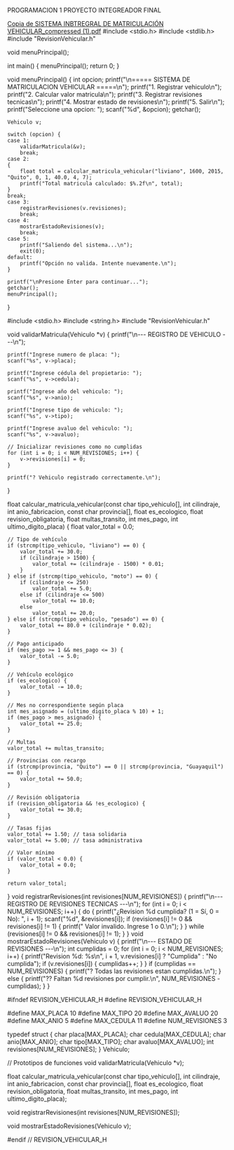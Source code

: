 PROGRAMACION 1
PROYECTO INTEGREADOR FINAL 

[Copia de SISTEMA INBTREGRAL DE MATRICULACIÓN VEHICULAR_compressed (1).pdf](https://github.com/user-attachments/files/20679378/Copia.de.SISTEMA.INBTREGRAL.DE.MATRICULACION.VEHICULAR_compressed.1.pdf)
#include <stdio.h>
#include <stdlib.h>
#include "RevisionVehicular.h"

void menuPrincipal();

int main() {
	menuPrincipal();
	return 0;
}

void menuPrincipal() {
	int opcion;
	printf("\n===== SISTEMA DE MATRICULACION VEHICULAR =====\n");
	printf("1. Registrar vehiculo\n");
	printf("2. Calcular valor matricula\n");
	printf("3. Registrar revisiones tecnicas\n");
	printf("4. Mostrar estado de revisiones\n");
	printf("5. Salir\n");
	printf("Seleccione una opcion: ");
	scanf("%d", &opcion);
	getchar(); 
	
	Vehiculo v; 
	
	switch (opcion) {
	case 1:
		validarMatricula(&v);
		break;
	case 2:
	{
		float total = calcular_matricula_vehicular("liviano", 1600, 2015, "Quito", 0, 1, 40.0, 4, 7);
		printf("Total matricula calculado: $%.2f\n", total);
	}
	break;
	case 3:
		registrarRevisiones(v.revisiones);
		break;
	case 4:
		mostrarEstadoRevisiones(v);
		break;
	case 5:
		printf("Saliendo del sistema...\n");
		exit(0);
	default:
		printf("Opción no valida. Intente nuevamente.\n");
	}
	
	printf("\nPresione Enter para continuar...");
	getchar();
	menuPrincipal(); 
}




#include <stdio.h>
#include <string.h>
#include "RevisionVehicular.h"

void validarMatricula(Vehiculo *v) {
	printf("\n--- REGISTRO DE VEHICULO ---\n");
	
	printf("Ingrese numero de placa: ");
	scanf("%s", v->placa);
	
	printf("Ingrese cédula del propietario: ");
	scanf("%s", v->cedula);
	
	printf("Ingrese año del vehiculo: ");
	scanf("%s", v->anio);
	
	printf("Ingrese tipo de vehiculo: ");
	scanf("%s", v->tipo);
	
	printf("Ingrese avaluo del vehiculo: ");
	scanf("%s", v->avaluo);
	
	// Inicializar revisiones como no cumplidas
	for (int i = 0; i < NUM_REVISIONES; i++) {
		v->revisiones[i] = 0;
	}
	
	printf("? Vehiculo registrado correctamente.\n");
}

float calcular_matricula_vehicular(const char tipo_vehiculo[], int cilindraje, int anio_fabricacion,
								   const char provincia[], float es_ecologico, float revision_obligatoria,
								   float multas_transito, int mes_pago, int ultimo_digito_placa) {
	float valor_total = 0.0;
	
	// Tipo de vehículo
	if (strcmp(tipo_vehiculo, "liviano") == 0) {
		valor_total += 30.0;
		if (cilindraje > 1500) {
			valor_total += (cilindraje - 1500) * 0.01;
		}
	} else if (strcmp(tipo_vehiculo, "moto") == 0) {
		if (cilindraje <= 250)
			valor_total += 5.0;
		else if (cilindraje <= 500)
			valor_total += 10.0;
		else
			valor_total += 20.0;
	} else if (strcmp(tipo_vehiculo, "pesado") == 0) {
		valor_total += 80.0 + (cilindraje * 0.02);
	}
	
	// Pago anticipado
	if (mes_pago >= 1 && mes_pago <= 3) {
		valor_total -= 5.0;
	}
	
	// Vehículo ecológico
	if (es_ecologico) {
		valor_total -= 10.0;
	}
	
	// Mes no correspondiente según placa
	int mes_asignado = (ultimo_digito_placa % 10) + 1;
	if (mes_pago > mes_asignado) {
		valor_total += 25.0;
	}
	
	// Multas
	valor_total += multas_transito;
	
	// Provincias con recargo
	if (strcmp(provincia, "Quito") == 0 || strcmp(provincia, "Guayaquil") == 0) {
		valor_total += 50.0;
	}
	
	// Revisión obligatoria
	if (revision_obligatoria && !es_ecologico) {
		valor_total += 30.0;
	}
	
	// Tasas fijas
	valor_total += 1.50; // tasa solidaria
	valor_total += 5.00; // tasa administrativa
	
	// Valor mínimo
	if (valor_total < 0.0) {
		valor_total = 0.0;
	}
	
	return valor_total;
}
	void registrarRevisiones(int revisiones[NUM_REVISIONES]) {
	printf("\n--- REGISTRO DE REVISIONES TECNICAS ---\n");
	for (int i = 0; i < NUM_REVISIONES; i++) {
		do {
			printf("¿Revision %d cumplida? (1 = Sí, 0 = No): ", i + 1);
			scanf("%d", &revisiones[i]);
		if (revisiones[i] != 0 && revisiones[i] != 1) {
		printf(" Valor invalido. Ingrese 1 o 0.\n");
}
             }
		while (revisiones[i] != 0 && revisiones[i] != 1);
}
		}
void mostrarEstadoRevisiones(Vehiculo v) {
	printf("\n--- ESTADO DE REVISIONES ---\n");
	int cumplidas = 0;
		for (int i = 0; i < NUM_REVISIONES; i++) {
		printf("Revision %d: %s\n", i + 1, v.revisiones[i] ? "Cumplida" : "No cumplida");
		if (v.revisiones[i]) {
	    cumplidas++;
	}
}
	if (cumplidas == NUM_REVISIONES) {
	printf("? Todas las revisiones estan cumplidas.\n");
	} else {
	printf("?? Faltan %d revisiones por cumplir.\n", NUM_REVISIONES - cumplidas);
	}
}





#ifndef REVISION_VEHICULAR_H
#define REVISION_VEHICULAR_H

#define MAX_PLACA 10
#define MAX_TIPO 20
#define MAX_AVALUO 20
#define MAX_ANIO 5
#define MAX_CEDULA 11
#define NUM_REVISIONES 3

typedef struct {
	char placa[MAX_PLACA];
	char cedula[MAX_CEDULA];
	char anio[MAX_ANIO];
	char tipo[MAX_TIPO];
	char avaluo[MAX_AVALUO];
	int revisiones[NUM_REVISIONES];
} Vehiculo;

// Prototipos de funciones
void validarMatricula(Vehiculo *v);

float calcular_matricula_vehicular(const char tipo_vehiculo[], int cilindraje, int anio_fabricacion,
	const char provincia[], float es_ecologico, float revision_obligatoria,
	float multas_transito, int mes_pago, int ultimo_digito_placa);

void registrarRevisiones(int revisiones[NUM_REVISIONES]);

void mostrarEstadoRevisiones(Vehiculo v);

#endif // REVISION_VEHICULAR_H
